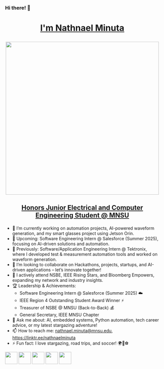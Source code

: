 ### Hi there! 👋
# <p align="center"><u>I'm Nathnael Minuta</u></p>
<p align="center"><img src="https://media.giphy.com/media/qgQUggAC3Pfv687qPC/giphy.gif" width="500"></p>

## <p align="center"><u>Honors Junior Electrical and Computer Engineering Student @ MNSU</u></p>
- 🔭 I’m currently working on automation projects, AI-powered waveform generation, and my smart glasses project using Jetson Orin.
- 🚀 Upcoming: Software Engineering Intern @ Salesforce (Summer 2025), focusing on AI-driven solutions and automation.
- 💼 Previously: Software/Application Engineering Intern @ Tektronix, where I developed test & measurement automation tools and worked on waveform generation.
- 👯 I’m looking to collaborate on Hackathons, projects, startups, and AI-driven applications – let’s innovate together!
- 🎤 I actively attend NSBE, IEEE Rising Stars, and Bloomberg Empowers, expanding my network and industry insights.
- 🏆 Leadership & Achievements:
  - Software Engineering Intern @ Salesforce (Summer 2025) ☁️
  - IEEE Region 4 Outstanding Student Award Winner ⚡
  - Treasurer of NSBE @ MNSU (Back-to-Back) 💰
  - General Secretary, IEEE MNSU Chapter
- 💬 Ask me about: AI, embedded systems, Python automation, tech career advice, or my latest stargazing adventure!
- 📫 How to reach me: nathnael.minuta@mnsu.edu, https://linktr.ee/nathnaelminuta
- ⚡ Fun fact: I love stargazing, road trips, and soccer! 🌍🌌⚽


  
[<img src="https://upload.wikimedia.org/wikipedia/commons/thumb/e/e7/Instagram_logo_2016.svg/768px-Instagram_logo_2016.svg.png" width="40" height="40">](https://www.instagram.com/nathnael_kebede) [<img src="https://cdn1.iconfinder.com/data/icons/logotypes/32/circle-linkedin-512.png" width="40" height="40">](https://www.linkedin.com/in/nathnaelminuta) [<img src="https://uxwing.com/wp-content/themes/uxwing/download/brands-and-social-media/linktree-logo-icon.png" width="40" height="40">](https://linktr.ee/nathnaelminuta) [<img src="https://static.vecteezy.com/system/resources/previews/004/283/899/non_2x/nk-logo-monogram-emblem-style-with-crown-shape-design-template-free-vector.jpg" width="40" height="40">](https://naticr70921740189.wixsite.com/nathnael-portfolio) [<img src="https://upload.wikimedia.org/wikipedia/commons/1/19/LeetCode_logo_black.png" width="40" height="40">](https://leetcode.com/nathnaelminuta)
